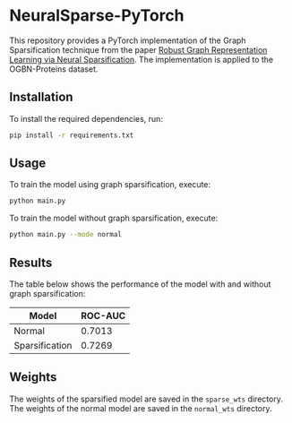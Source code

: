 # NeuralSparse-PyTorch

This repository provides a PyTorch implementation of the Graph Sparsification technique from the paper [Robust Graph Representation Learning via Neural Sparsification](https://openreview.net/forum?id=S1emOTNKvS). The implementation is applied to the OGBN-Proteins dataset.

## Installation

To install the required dependencies, run:

```bash
pip install -r requirements.txt
```

## Usage

To train the model using graph sparsification, execute:

```bash
python main.py
```

To train the model without graph sparsification, execute:

```bash
python main.py --mode normal
```

## Results

The table below shows the performance of the model with and without graph sparsification:

| **Model**           | **ROC-AUC** |
|-----------------|---------|
| Normal          | 0.7013 |
| Sparsification  | 0.7269  |

## Weights

The weights of the sparsified model are saved in the `sparse_wts` directory. The weights of the normal model are saved in the `normal_wts` directory.